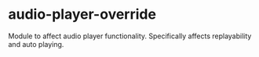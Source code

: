 # audio-player-override
Module to affect audio player functionality. Specifically affects replayability and auto playing.
